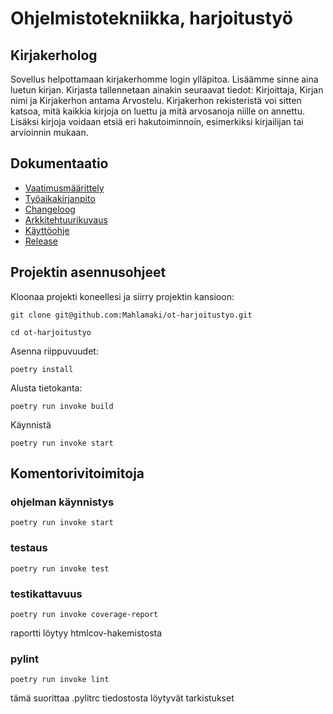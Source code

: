 # Ohjelmistotekniikka, harjoitustyö

## Kirjakerholog

Sovellus helpottamaan kirjakerhomme login ylläpitoa. Lisäämme sinne aina luetun kirjan. Kirjasta tallennetaan ainakin seuraavat tiedot: Kirjoittaja, Kirjan nimi ja Kirjakerhon antama Arvostelu. Kirjakerhon rekisteristä voi sitten katsoa, mitä kaikkia kirjoja on luettu ja mitä arvosanoja niille on annettu. Lisäksi kirjoja voidaan etsiä eri hakutoiminnoin, esimerkiksi kirjailijan tai arvioinnin mukaan.

## Dokumentaatio

- [Vaatimusmäärittely](./dokumentaatio/vaatimusmaarittely.md)
- [Työaikakirjanpito](./dokumentaatio/tuntikirjanpito.md)
- [Changeloog](./dokumentaatio/changelog.md)
- [Arkkitehtuurikuvaus](./dokumentaatio/arkkitehtuuri.md)
- [Käyttöohje](./dokumentaatio/kayttoohje.md)
- [Release](https://github.com/Mahlamaki/ot-harjoitustyo/releases)
  
## Projektin asennusohjeet

Kloonaa projekti koneellesi ja siirry projektin kansioon:
```
git clone git@github.com:Mahlamaki/ot-harjoitustyo.git
```
```
cd ot-harjoitustyo
```

Asenna riippuvuudet:
```
poetry install
```

Alusta tietokanta:
```
poetry run invoke build
```

Käynnistä
```
poetry run invoke start
```

## Komentorivitoimitoja

### ohjelman käynnistys
```
poetry run invoke start
```

### testaus
```
poetry run invoke test
```

### testikattavuus
```
poetry run invoke coverage-report
```
raportti löytyy htmlcov-hakemistosta

### pylint
```
poetry run invoke lint
```
tämä suorittaa .pylitrc tiedostosta löytyvät tarkistukset
